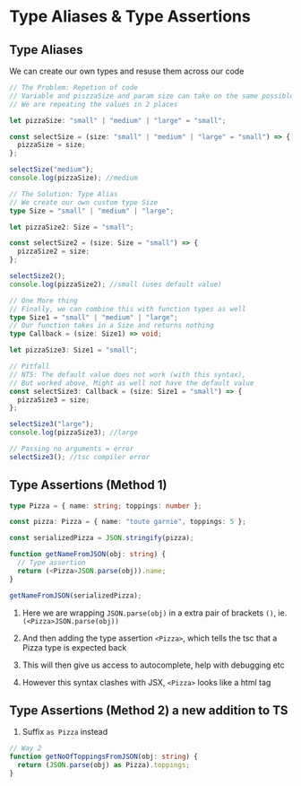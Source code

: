 # Type Aliases & Type Assertions

## Type Aliases

We can create our own types and resuse them across our code

```ts
// The Problem: Repetion of code
// Variable and piszzaSize and param size can take on the same possible values
// We are repeating the values in 2 places

let pizzaSize: "small" | "medium" | "large" = "small";

const selectSize = (size: "small" | "medium" | "large" = "small") => {
  pizzaSize = size;
};

selectSize("medium");
console.log(pizzaSize); //medium

// The Solution: Type Alias
// We create our own custom type Size
type Size = "small" | "medium" | "large";

let pizzaSize2: Size = "small";

const selectSize2 = (size: Size = "small") => {
  pizzaSize2 = size;
};

selectSize2();
console.log(pizzaSize2); //small (uses default value)

// One More thing
// Finally, we can combine this with function types as well
type Size1 = "small" | "medium" | "large";
// Our function takes in a Size and returns nothing
type Callback = (size: Size1) => void;

let pizzaSize3: Size1 = "small";

// Pitfall
// NTS: The default value does not work (with this syntax),
// But worked above, Might as well not have the default value
const selectSize3: Callback = (size: Size1 = "small") => {
  pizzaSize3 = size;
};

selectSize3("large");
console.log(pizzaSize3); //large

// Passing no arguments = error
selectSize3(); //tsc compiler error
```

## Type Assertions (Method 1)

```ts
type Pizza = { name: string; toppings: number };

const pizza: Pizza = { name: "toute garnie", toppings: 5 };

const serializedPizza = JSON.stringify(pizza);

function getNameFromJSON(obj: string) {
  // Type assertion
  return (<Pizza>JSON.parse(obj)).name;
}

getNameFromJSON(serializedPizza);
```

1. Here we are wrapping `JSON.parse(obj)` in a extra pair of brackets `()`, ie. `(<Pizza>JSON.parse(obj))`

2. And then adding the type assertion `<Pizza>`, which tells the tsc that a Pizza type is expected back

3. This will then give us access to autocomplete, help with debugging etc

4. However this syntax clashes with JSX, `<Pizza>` looks like a html tag

## Type Assertions (Method 2) a new addition to TS

1. Suffix `as Pizza` instead

```ts
// Way 2
function getNoOfToppingsFromJSON(obj: string) {
  return (JSON.parse(obj) as Pizza).toppings;
}
```
